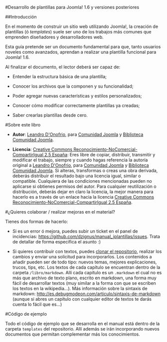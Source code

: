 #Desarrollo de plantillas para Joomla! 1.6 y versiones posteriores



##Introducción

En el momento de construir un sitio web utilizando Joomla!, la creación de plantillas (ó *templates*) suele ser uno de los trabajos más comunes que emprenden diseñadores y desarrolladores web.

Esta guía pretende ser un documento fundamental para que, tanto usuarios noveles como avanzados, aprendan a realizar una plantilla funcional para Joomla! 1.6.

Al finalizar el documento, el lector deberá ser capaz de:


* Entender la estructura básica de una plantilla;

* Conocer los archivos que la componen y su funcionalidad;

* Poder agregar nuevas características y estilos personalizados;

* Conocer cómo modificar correctamente plantillas ya creadas;

* Saber crearlas plantillas desde cero.



#Sobre este libro

* **Autor**: [Leandro D'Onofrio](http://dzign.us/), para [Comunidad Joomla](http://comunidadjoomla.org/) y [Biblioteca Comunidad Joomla](http://biblioteca.comunidadjoomla.org/).

* **Licencia**: [Creative Commons Reconocimiento-NoComercial-CompartirIgual 2.5 España](http://creativecommons.org/licenses/by-nc-sa/2.5/es/): Eres libre de copiar, distribuir, transmitir y modificar el trabajo, siempre y cuando hagas referencia la autoría original a [Leandro D'Onofrio](http://dzign.us/), para [Comunidad Joomla](http://comunidadjoomla.org/) y [Biblioteca Comunidad Joomla](http://biblioteca.comunidadjoomla.org/). Si alteras, transformas o creas una obra derivada, deberás distribuir el resultado bajo una licencia igual, similar o compatible. Cualquiera de las condiciones mencionadas pueden no aplicarse si obtienes permisos del autor. Para cualquier reutilización o distribución, deberás dejar en claro la licencia, la mejor manera para hacerlo es a través de un enlace hacia la licencia [Creative Commons Reconocimiento-NoComercial-CompartirIgual 2.5 España](http://creativecommons.org/licenses/by-nc-sa/2.5/es/).


#¿Quieres colaborar / realizar mejoras en el material?

Tienes dos formas de hacerlo:

* Si es un error ó mejora, puedes subir un ticket en el panel de incidencias: <https://github.com/dzignus/manual_jplantillas/issues>. Trata de detallar de forma especifica el asunto :)

* Si quieres contribuir con textos, puedes [clonar el repositorio](http://help.github.com/fork-a-repo/), realizar los cambios y enviar una solicitud para incorporarlos. Los contenidos a añadir pueden ser de todo tipo: nuevos temas, mejores explicaciones, trucos, tips, etc. 
Los textos de cada capítulo se encuentran dentro de la carpeta `/libro/markdown`. Allí cada capítulo es un `.markdown` el cual no es más que archivo de texto plano, escrito en markdown, una forma muy fácil de desarrollar textos (muy similar a la forma con que se escriben los textos en la wikipedia...). Más información sobre la sintaxis de markdown: <http://es.debugmodeon.com/articulo/sintaxis-de-markdown> (aunque si abres un capítulo con cualquier editor de textos te darás cuenta lo fácil que es...)


#Código de ejemplo

Todo el código de ejemplo que se desarrolla en el manual está dentro de la carpeta ``templates`` del repositorio. Allí además se irán incorporando nuevos documentos que permitan complementar más los conocimientos.

